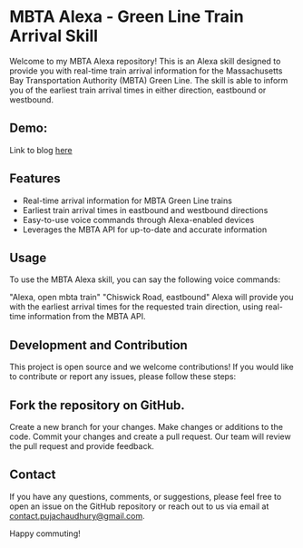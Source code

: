 # MBTA Alexa - Green Line Train Arrival Skill

Welcome to my MBTA Alexa repository! This is an Alexa skill designed to provide you with real-time train arrival information for the Massachusetts Bay Transportation Authority (MBTA) Green Line. The skill is able to inform you of the earliest train arrival times in either direction, eastbound or westbound.

## Demo:
Link to blog [here](https://medium.com/@catplotlib/hey-alexa-whens-my-train-the-ultimate-mbta-skill-6c501f03c566)

## Features
- Real-time arrival information for MBTA Green Line trains
- Earliest train arrival times in eastbound and westbound directions
- Easy-to-use voice commands through Alexa-enabled devices
- Leverages the MBTA API for up-to-date and accurate information


## Usage
To use the MBTA Alexa skill, you can say the following voice commands:

"Alexa, open mbta train"
"Chiswick Road, eastbound"
Alexa will provide you with the earliest arrival times for the requested train direction, using real-time information from the MBTA API.

## Development and Contribution
This project is open source and we welcome contributions! If you would like to contribute or report any issues, please follow these steps:

## Fork the repository on GitHub.
Create a new branch for your changes.
Make changes or additions to the code.
Commit your changes and create a pull request.
Our team will review the pull request and provide feedback.

## Contact
If you have any questions, comments, or suggestions, please feel free to open an issue on the GitHub repository or reach out to us via email at contact.pujachaudhury@gmail.com.

Happy commuting!
